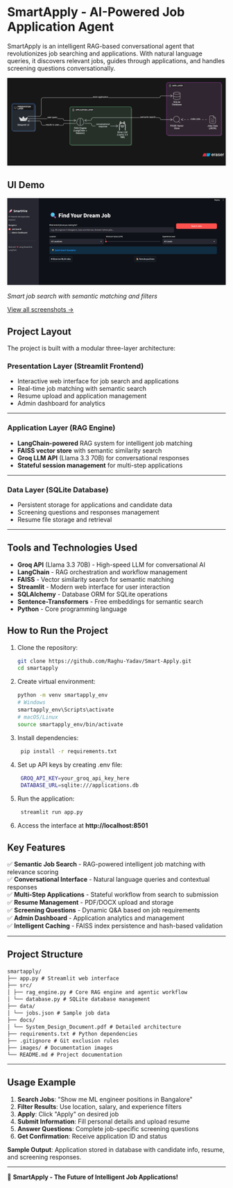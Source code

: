 # SmartApply - AI-Powered Job Application Agent

SmartApply is an intelligent RAG-based conversational agent that revolutionizes job searching and applications. With natural language queries, it discovers relevant jobs, guides through applications, and handles screening questions conversationally.

![Technical Architecture](Images/technical_architecture.png)

## UI Demo
![Main Interface](Images/ui_main.png)

*Smart job search with semantic matching and filters*

[View all screenshots →](docs/UI_DEMO.md)

## Project Layout

The project is built with a modular three-layer architecture:

### **Presentation Layer (Streamlit Frontend)**

- Interactive web interface for job search and applications
- Real-time job matching with semantic search
- Resume upload and application management
- Admin dashboard for analytics

---

### **Application Layer (RAG Engine)**

- **LangChain-powered** RAG system for intelligent job matching
- **FAISS vector store** with semantic similarity search
- **Groq LLM API** (Llama 3.3 70B) for conversational responses
- **Stateful session management** for multi-step applications

---

### **Data Layer (SQLite Database)**

- Persistent storage for applications and candidate data
- Screening questions and responses management
- Resume file storage and retrieval

---

## Tools and Technologies Used

- **Groq API** (Llama 3.3 70B) - High-speed LLM for conversational AI
- **LangChain** - RAG orchestration and workflow management
- **FAISS** - Vector similarity search for semantic matching
- **Streamlit** - Modern web interface for user interaction
- **SQLAlchemy** - Database ORM for SQLite operations
- **Sentence-Transformers** - Free embeddings for semantic search
- **Python** - Core programming language

## How to Run the Project

1. Clone the repository:
   ```bash
   git clone https://github.com/Raghu-Yadav/Smart-Apply.git
   cd smartapply

2. Create virtual environment:
   ```bash
   python -m venv smartapply_env
   # Windows
   smartapply_env\Scripts\activate
   # macOS/Linux
   source smartapply_env/bin/activate
   ```
3. Install dependencies:
   ```bash
    pip install -r requirements.txt
   ```
4. Set up API keys by creating .env file:
   ```bash
    GROQ_API_KEY=your_groq_api_key_here
    DATABASE_URL=sqlite:///applications.db
   ```
5. Run the application:
   ```bash
    streamlit run app.py
   ```
6. Access the interface at **http://localhost:8501**

## Key Features

✅ **Semantic Job Search** - RAG-powered intelligent job matching with relevance scoring  
✅ **Conversational Interface** - Natural language queries and contextual responses  
✅ **Multi-Step Applications** - Stateful workflow from search to submission  
✅ **Resume Management** - PDF/DOCX upload and storage  
✅ **Screening Questions** - Dynamic Q&A based on job requirements  
✅ **Admin Dashboard** - Application analytics and management  
✅ **Intelligent Caching** - FAISS index persistence and hash-based validation  

---

## Project Structure
```
smartapply/
├── app.py # Streamlit web interface
├── src/
│ ├── rag_engine.py # Core RAG engine and agentic workflow
│ └── database.py # SQLite database management
├── data/
│ └── jobs.json # Sample job data
├── docs/
│ └── System_Design_Document.pdf # Detailed architecture
├── requirements.txt # Python dependencies
├── .gitignore # Git exclusion rules
├── images/ # Documentation images
└── README.md # Project documentation

```
---

## Usage Example

1. **Search Jobs**: "Show me ML engineer positions in Bangalore"
2. **Filter Results**: Use location, salary, and experience filters
3. **Apply**: Click "Apply" on desired job
4. **Submit Information**: Fill personal details and upload resume
5. **Answer Questions**: Complete job-specific screening questions
6. **Get Confirmation**: Receive application ID and status

**Sample Output**: Application stored in database with candidate info, resume, and screening responses.

---


🚀 **SmartApply - The Future of Intelligent Job Applications!**




